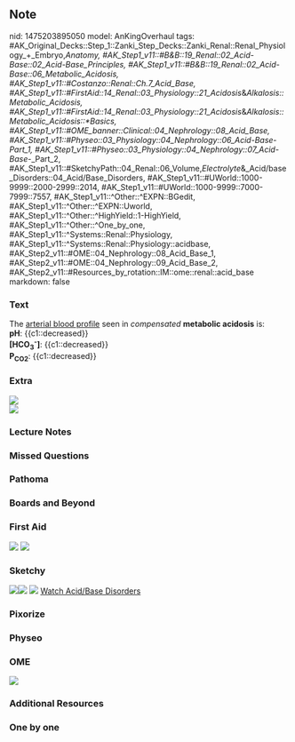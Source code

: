 ## Note
nid: 1475203895050
model: AnKingOverhaul
tags: #AK_Original_Decks::Step_1::Zanki_Step_Decks::Zanki_Renal::Renal_Physiology_+_Embryo,_Anatomy, #AK_Step1_v11::#B&B::19_Renal::02_Acid-Base::02_Acid-Base_Principles, #AK_Step1_v11::#B&B::19_Renal::02_Acid-Base::06_Metabolic_Acidosis, #AK_Step1_v11::#Costanzo::Renal::Ch.7_Acid_Base, #AK_Step1_v11::#FirstAid::14_Renal::03_Physiology::21_Acidosis_&_Alkalosis::Metabolic_Acidosis, #AK_Step1_v11::#FirstAid::14_Renal::03_Physiology::21_Acidosis_&_Alkalosis::Metabolic_Acidosis::*Basics, #AK_Step1_v11::#OME_banner::Clinical::04_Nephrology::08_Acid_Base, #AK_Step1_v11::#Physeo::03_Physiology::04_Nephrology::06_Acid-Base_-_Part_1, #AK_Step1_v11::#Physeo::03_Physiology::04_Nephrology::07_Acid-Base_-_Part_2, #AK_Step1_v11::#SketchyPath::04_Renal::06_Volume,_Electrolyte_&_Acid/base_Disorders::04_Acid/Base_Disorders, #AK_Step1_v11::#UWorld::1000-9999::2000-2999::2014, #AK_Step1_v11::#UWorld::1000-9999::7000-7999::7557, #AK_Step1_v11::^Other::^EXPN::BGedit, #AK_Step1_v11::^Other::^EXPN::Uworld, #AK_Step1_v11::^Other::^HighYield::1-HighYield, #AK_Step1_v11::^Other::^One_by_one, #AK_Step1_v11::^Systems::Renal::Physiology, #AK_Step1_v11::^Systems::Renal::Physiology::acidbase, #AK_Step2_v11::#OME::04_Nephrology::08_Acid_Base_1, #AK_Step2_v11::#OME::04_Nephrology::09_Acid_Base_2, #AK_Step2_v11::#Resources_by_rotation::IM::ome::renal::acid_base
markdown: false

### Text
<div>
  <div>
    The <u>arterial blood profile</u> seen in <i>compensated</i>
    <b>metabolic acidosis</b> is:
  </div>
  <div>
    <b>pH</b>: {{c1::decreased}}
  </div>
  <div>
    <b>[HCO<sub>3</sub><sup>-</sup>]</b>: {{c1::decreased}}
  </div>
  <div>
    <b>P<sub>CO2</sub></b>: {{c1::decreased}}
  </div>
</div>

### Extra
<img src="paste-25829933318320.jpg">
<div><img src="paste-76914274336769.jpg"></div>

### Lecture Notes


### Missed Questions


### Pathoma


### Boards and Beyond


### First Aid
<img src="tmpvW1H7d.png"> <img src="tmpiVwIlW.png">

### Sketchy
<img src=
"Screen%20Shot%202019-11-30%20at%208.14.01%20PM_1566160514431.png"><img src="Screen%20Shot%202019-11-30%20at%208.14.09%20PM_1566160514431_1566160514431.png">
<img src="Screen%20Shot%202019-11-30%20at%203.28.09%20PM.png">
<a href=
"https://dashboard.sketchy.com/study/medical/courses/medical-pathophysiology/units/medical-pathophysiology-renal/videos/medical-pathophysiology-renal-volume-electrolyte-and-acidbase-disorders-acidbase-disorders?utm_source=anki&utm_medium=partnership&utm_campaign=february_update&utm_content=medical">
Watch Acid/Base Disorders</a>

### Pixorize


### Physeo


### OME
<div class="ome-widget">
  <a href=
  "https://onlinemeded.org/spa/nephrology/acid-base/acquire?ref=anki">
  <img src="_OME_AnkiFlashcards_Lesson_2.png"></a>
</div>

### Additional Resources


### One by one

